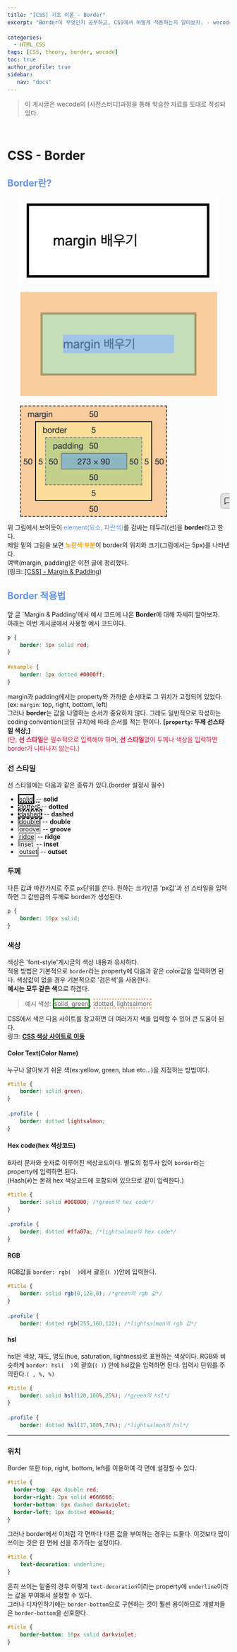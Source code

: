```yaml
---
title: "[CSS] 기초 이론 - Border"
excerpt: "Border이 무엇인지 공부하고, CSS에서 어떻게 적용하는지 알아보자. - wecode 사전스터디."

categories: 
  - HTML_CSS
tags: [CSS, theory, border, wecode]
toc: true
author_profile: true 
sidebar:
   nav: "docs"
---
```

>이 게시글은 wecode의 [사전스터디]과정을 통해 학습한 자료를 토대로 작성되었다.

<br>

# CSS - Border

## <span style="color:cornflowerblue">**Border란?**</span>
<img src="/assets/images/20221012/margin1.png"><br>
위 그림에서 보이듯이 <span style="color:cornflowerblue">element(요소, 파란색)</span>를 감싸는 테두리(선)을 **border**라고 한다.<br> 제일 밑의 그림을 보면 <span style="color:orange">**노란색 부분**</span>이 border의 위치와 크기(그림에서는 5px)를 나타낸다.<br>
여백(margin, padding)은 이전 글에 정리했다.<br>
(링크: <a href="https://woojimmy.github.io/html_css/2CSS-margin/" target="_blank">[CSS] - Margin & Padding</a>)<br>

## <span style="color:cornflowerblue">**Border 적용법**</span>
앞 글 `Margin & Padding'에서 예시 코드에 나온 **Border**에 대해 자세히 알아보자.<br> 아래는 이번 게시글에서 사용할 예시 코드이다.
```css
p {
    border: 5px solid red;
}

#example {
    border: 1px dotted #0000ff;
}
```
margin과 padding에서는 property와 가까운 순서대로 그 위치가 고정되어 있었다.(ex: `margin`: top, right, bottom, left)<br> 그러나 **border**는 값을 나열하는 순서가 중요하지 않다. 그래도 일반적으로 작성하는 coding convention(코딩 규치)에 따라 순서를 적는 편이다. **[`property`: 두께 선스타일 색상;]**<br>
<span style="color:crimson">(단, **선 스타일**은 필수적으로 입력해야 하며, **선 스타일**없이 두께나 색상을 입력하면 border가 나타나지 않는다.)</span>

### 선 스타일
선 스타일에는 다음과 같은 종류가 있다.(border 설정시 필수)<br>
- <span style="border:solid;">solid</span> -- **solid**
- <span style="border:dotted;">dotted</span> -- **dotted**
- <span style="border:dashed;">dashed</span> -- **dashed**
- <span style="border:double;">double</span> -- **double**
- <span style="border:groove">groove</span> -- **groove**
- <span style="border:ridge">ridge</span> -- **ridge**
- <span style="border:inset">inset</span> -- **inset**
- <span style="border:outset">outset</span> -- **outset**

### 두께
다른 값과 마찬가지로 주로 `px`단위를 쓴다. 원하는 크기만큼 'px값'과 선 스타일을 입력하면 그 값만큼의 두께로 border가 생성된다.
```css
p {
    border: 10px solid;
}
```



### 색상
색상은 'font-style'게시글의 색상 내용과 유사하다.<br>
적용 방법은 기본적으로 `border`라는 property에 다음과 같은 color값을 입력하면 된다. 색상값이 없을 경우 기본적으로 '검은색'을 사용한다.<br>
**예시는 모두 같은 색**으로 하겠다.<br> 
>예시 색상: <span style="border:solid green">solid, green</span>, <span style="border:dotted lightsalmon">dotted, lightsalmon</span>

CSS에서 색은 다음 사이트를 참고하면 더 여러가지 색을 입력할 수 있어 큰 도움이 된다.<br>
링크: <a href="https://www.w3.org/wiki/CSS/Properties/color/keywords" target="_black">**CSS 색상 사이트로 이동**</a>

#### Color Text(Color Name)
누구나 알아보기 쉬운 색(ex:yellow, green, blue etc...)을 지정하는 방법이다.
```css
#title {
    border: solid green;
}

.profile {
    border: dotted lightsalmon;
}
```

#### Hex code(hex 색상코드)
6자리 문자와 숫자로 이루어진 색상코드이다. 별도의 접두사 없이 `border`라는 property에 입력하면 된다.<br> (Hash(`#`)는 본래 hex 색상코드에 포함되어 있으므로 같이 입력한다.)
```css
#title {
    border: solid #008000; /*green의 hex code*/
}

.profile {
    border: dotted #ffa07a; /*lightsalmon의 hex code*/
}
```

#### RGB
RGB값을 `border: rgb(  )`에서 괄호(`( )`)안에 입력한다.
```css
#title {
    border: solid rgb(0,128,0); /*green의 rgb 값*/
}

.profile {
    border: dotted rgb(255,160,122); /*lightsalmon의 rgb 값*/
```

#### hsl
hsl은 색상, 채도, 명도(hue, saturation, lightness)로 표현하는 색상이다. RGB와 비슷하게 `border: hsl(  )`의 괄호(`( )`) 안에 hsl값을 입력하면 된다. 입력시 단위를 주의한다.`( , %, %)`
```css
#title {
    border: solid hsl(120,100%,25%); /*green의 hsl*/
}

.profile {
    border: dotted hsl(17,100%,74%); /*lightsalmon의 hsl*/
```

---

### 위치
Border 또한 top, right, bottom, left를 이용하여 각 면에 설정할 수 있다.
```css
#title {
  border-top: 4px double red;
  border-right: 2px solid #666666;
  border-bottom: 6px dashed darkviolet;
  border-left: 1px dotted #00ee44;
}
```
그러나 border에서 이처럼 각 면마다 다른 값을 부여하는 경우는 드물다. 이것보다 많이 쓰이는 것은 한 면에 선을 추가하는 설정이다.
```css
#title {
    text-decoration: underline;
}
```
흔히 쓰이는 밑줄의 경우 이렇게 `text-decoration`이라는 property에 `underline`이라는 값을 부여해서 설정할 수 있다.<br>
그러나 디자인하기에는 `border-bottom`으로 구현하는 것이 훨씬 용이하므로 개발자들은 `border-bottom`을 선호한다.
```css
#title {
    border-bottom: 10px solid darkviolet;
}
```
